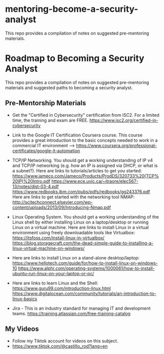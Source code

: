 # mentoring-become-a-security-analyst
This repo provides a compilation of notes on suggested pre-mentoring materials.

# Roadmap to Becoming a Security Analyst

This repo provides a compilation of notes on suggested pre-mentoring materials and suggested paths to becoming a security analyst.

## Pre-Mentorship Materials
- Get the "Certified in Cybersecurity" certification from ISC2. For a limited time, the training and exam are FREE.
https://www.isc2.org/certified-in-cybersecurity

- Link to the Google IT Certification Coursera course.  This course provides a great introduction to the basic concepts needed to work in a commercial IT environment --> https://www.coursera.org/professional-certificates/google-it-automation

- TCP/IP Networking.  You should get a working understanding of IP v4 and TCP/IP networking (e.g. how an IP is assigned via DHCP, or what is a subnet?).  Here are links to tutorials/articles to get you started:
https://www.jameco.com/Jameco/Products/ProdDS/320733%20(TCP%20IP)%20Intro.pdf
https://www.ece.uvic.ca/~itraore/elec567-13/notes/dist-03-4.pdf
https://www.redbooks.ibm.com/pubs/pdfs/redbooks/gg243376.pdf
Here are links to get started with the networking tool NMAP:
http://scitechconnect.elsevier.com/wp-content/uploads/2013/09/Introducing-Nmap.pdf

- Linux Operating System.  You should get a working understanding of the Linux shell by either installing Linux on a laptop/desktop or running Linux on a virtual machine.
Here are links to install Linux in a virtual environment using freely downloadable tools like Virtualbox:
https://itsfoss.com/install-linux-in-virtualbox/
https://blog.storagecraft.com/the-dead-simple-guide-to-installing-a-linux-virtual-machine-on-windows/

- Here are links to install Linux on a stand-alone desktop/laptop:
https://www.hellotech.com/guide/for/how-to-install-linux-on-windows-10
https://www.alphr.com/operating-systems/1000061/how-to-install-ubuntu-run-linux-on-your-laptop-or-pc/

- Here are links to learn Linux and the Shell:
https://www.guru99.com/introduction-linux.html
https://www.digitalocean.com/community/tutorials/an-introduction-to-linux-basics

- Jira - This is an industry standard for managing IT and development teams.
https://training.atlassian.com/free-training-catalog

## My Videos

- Follow my Tiktok account for videos on this subject. 
- https://www.tiktok.com/@castillo_rod?lang=en
